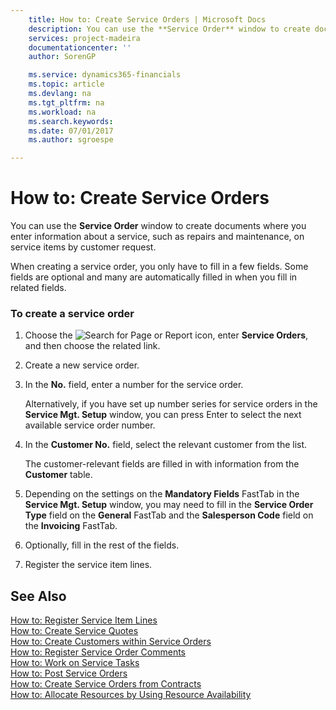 ```yaml
---
    title: How to: Create Service Orders | Microsoft Docs
    description: You can use the **Service Order** window to create documents where you enter information about a service, such as repairs and maintenance, on service items by customer request.
    services: project-madeira
    documentationcenter: ''
    author: SorenGP

    ms.service: dynamics365-financials
    ms.topic: article
    ms.devlang: na
    ms.tgt_pltfrm: na
    ms.workload: na
    ms.search.keywords:
    ms.date: 07/01/2017
    ms.author: sgroespe

---
```

# How to: Create Service Orders
You can use the **Service Order** window to create documents where you enter information about a service, such as repairs and maintenance, on service items by customer request.  
  
 When creating a service order, you only have to fill in a few fields. Some fields are optional and many are automatically filled in when you fill in related fields.  
  
### To create a service order  
  
1.  Choose the ![Search for Page or Report](media/ui-search/search_small.png "Search for Page or Report icon") icon, enter **Service Orders**, and then choose the related link.  
  
2.  Create a new service order.  
  
3.  In the **No.** field, enter a number for the service order.  
  
     Alternatively, if you have set up number series for service orders in the **Service Mgt. Setup** window, you can press Enter to select the next available service order number.  
  
4.  In the **Customer No.** field, select the relevant customer from the list.  
  
     The customer-relevant fields are filled in with information from the **Customer** table.  
  
5.  Depending on the settings on the **Mandatory Fields** FastTab in the **Service Mgt. Setup** window, you may need to fill in the **Service Order Type** field on the **General** FastTab and the **Salesperson Code** field on the **Invoicing** FastTab.  
  
6.  Optionally, fill in the rest of the fields.  
  
7.  Register the service item lines.  
  
## See Also  
 [How to: Register Service Item Lines](../how-to-register-service-item-lines.md)   
 [How to: Create Service Quotes](../how-to-create-service-quotes.md)   
 [How to: Create Customers within Service Orders](../how-to-create-customers-within-service-orders.md)   
 [How to: Register Service Order Comments](../how-to-register-service-order-comments.md)   
 [How to: Work on Service Tasks](../how-to-work-on-service-tasks.md)   
 [How to: Post Service Orders](../how-to-post-service-orders.md)   
 [How to: Create Service Orders from Contracts](../how-to-create-service-orders-from-contracts.md)   
 [How to: Allocate Resources by Using Resource Availability](../how-to-allocate-resources-by-using-resource-availability.md)